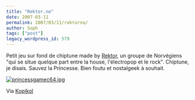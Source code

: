 ```yaml
---
title: "Rektor.no"
date: 2007-03-11
permalink: 2007/03/11/rektorno/
author: Soph
tags: ["post"]
legacy_wordpress_id: 579
---
```


Petit jeu sur fond de chiptune made by [Rektor](http://www.rektor.no/index.php), un groupe de Norvégiens "qui se situe quelque part entre la house, l'électropop et le rock". Chiptune, je disais. Sauvez la Princesse. Bien foutu et nostalgeek à souhait.

<a href="http://www.rektor.no/index.php?go=princess" title="princessgamec64.jpg"><img src="https://64k.be/wp-content/uploads/2007/03/princessgamec64.jpg" alt="princessgamec64.jpg" /></a>

<!-- excerpt -->

Via [Kopikol](http://www.kopikol.net/)
